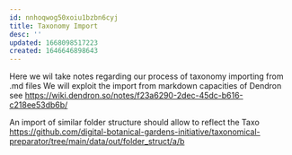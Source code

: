 ```yaml
---
id: nnhoqwog50xoiu1bzbn6cyj
title: Taxonomy Import
desc: ''
updated: 1668098517223
created: 1646646898643
---
```



Here we wil take notes regarding our process of taxonomy importing from .md files
We will exploit the import from markdown capacities of Dendron see https://wiki.dendron.so/notes/f23a6290-2dec-45dc-b616-c218ee53db6b/

An import of similar folder structure should allow to reflect the Taxo https://github.com/digital-botanical-gardens-initiative/taxonomical-preparator/tree/main/data/out/folder_struct/a/b
